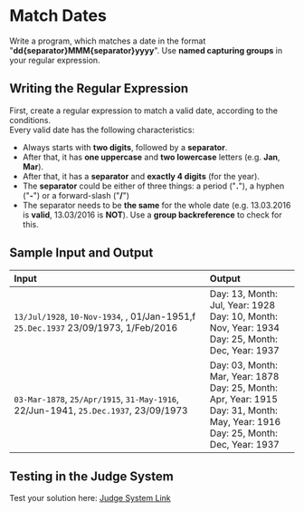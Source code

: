 # Match Dates  
  
Write a program, which matches a date in the format "**dd{separator}MMM{separator}yyyy**". Use **named capturing groups** in your regular expression. 
  
## Writing the Regular Expression  

First, create a regular expression to match a valid date, according to the conditions.  
Every valid date has the following characteristics:

 - Always starts with **two digits**, followed by a **separator**.
 - After that, it has **one uppercase** and **two lowercase** letters (e.g. **Jan**, **Mar**).
 - After that, it has a **separator** and **exactly 4 digits** (for the year).
 - The **separator** could be either of three things: a period ("**.**"), a hyphen ("**-**") or a forward-slash ("**/**")
 - The separator needs to be **the same** for the whole date (e.g. 13.03.2016 is **valid**, 13.03/2016 is **NOT**). Use a **group backreference** to check for this.

## Sample Input and Output  
    
| **Input** | **Output** |  
| :--- | :--- | 
| ```13/Jul/1928```, ```10-Nov-1934```, , 01/Jan-1951,f ```25.Dec.1937``` 23/09/1973, 1/Feb/2016 | Day: 13, Month: Jul, Year: 1928<br> Day: 10, Month: Nov, Year: 1934<br> Day: 25, Month: Dec, Year: 1937 |
| ```03-Mar-1878```, ```25/Apr/1915```, ```31-May-1916```, 22/Jun-1941, ```25.Dec.1937```, 23/09/1973 | Day: 03, Month: Mar, Year: 1878<br> Day: 25, Month: Apr, Year: 1915<br> Day: 31, Month: May, Year: 1916<br> Day: 25, Month: Dec, Year: 1937 |

## Testing in the Judge System  
    
Test your solution here: [Judge System Link](https://judge.softuni.org/Contests/Practice/Index/1667#2)  
